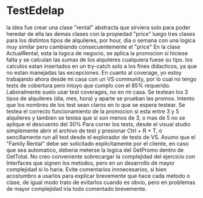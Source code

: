 # TestEdelap
la idea fue crear una clase "rental" abstracta que sirviera solo para poder heredar de ella las demas clases con la propiedad "price"
luego tres clases para los distintos tipos de alquileres, por hour, dia o semana con una logica muy similar pero cambiando consecuentemente el "price"
En la clase ActualRental, esta la logica de negocio, se aplica la promocion si hiciese falta y se calculan las sumas de los alquileres cualquiera fuese su tipo.
los calculos estan insertados en un try-catch solo a los fines didacticos, ya que no estan manejadas las excepciones.
En cuanto al coverage, yo estoy trabajando ahora desde mi casa con un VS community, por lo cual no tengo tests de cobertura pero intuyo que cumplo con el 85% requerido.
Laboralmente suelo usar test coverages, no en mi casa.
Se testean los 3 tipos de alquileres (dia, mes, hora) y aparte se prueban las promos.
Intento que los nombres de los test sean claros en lo que se espera testear.
Se testea el correcto funcionamiento de la promocion si esta entre 3 y 5 alquileres y tambien se testea que si son menos de 3, o mas de 5 no se aplique el descuento del 30%
Para correr los tests, desde el visual studio simplemente abrir el archivo de test y presionar Ctrl + R + T, o sencillamente run all test desde el explorador de tests de VS.
Asumo que el "Family Rental" debe ser solicitado explicitamente por el cliente, en caso que sea automatico, deberia meterse la logica del GetPromo dentro de GetTotal.
No creo conveniente sobrecargar la complejidad del ejercicio con Interfaces que signen los metodos, pero en un desarrollo de mayor complejidad si lo haria.
Evite comentarios innnecesarios, si bien acostumbro a usarlos para explicar brevemente que hace cada metodo o clase, de igual modo trato de evitarlos cuando es obvio, pero en problemas de mayor complejidad iria todo comentado brevemente.

